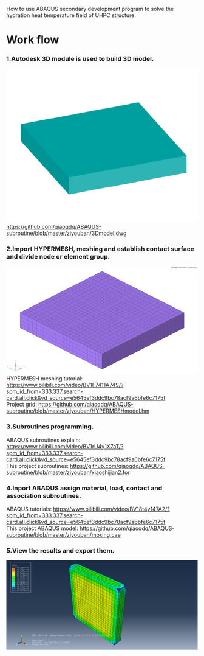 How to use ABAQUS secondary development program to solve the hydration heat temperature field of UHPC structure.
# Work flow
### 1.Autodesk 3D module is used to build 3D model. 
![3Dmodel](https://github.com/qiaoqdq/ABAQUS-subroutine/blob/master/ziyouban/1.jpg)  
  https://github.com/qiaoqdq/ABAQUS-subroutine/blob/master/ziyouban/3Dmodel.dwg  

### 2.Import HYPERMESH, meshing and establish contact surface and divide node or element group.         
![HYPERMESHmodel](https://github.com/qiaoqdq/ABAQUS-subroutine/blob/master/ziyouban/2.jpg)  
  HYPERMESH meshing tutorial:  https://www.bilibili.com/video/BV1F7411A74S/?spm_id_from=333.337.search-card.all.click&vd_source=e5645ef3ddc9bc78acf9a6bfe6c7175f  
  Project grid: https://github.com/qiaoqdq/ABAQUS-subroutine/blob/master/ziyouban/HYPERMESHmodel.hm  

### 3.Subroutines programming.  
  ABAQUS subroutines explain: https://www.bilibili.com/video/BV1rU4y1X7aT/?spm_id_from=333.337.search-card.all.click&vd_source=e5645ef3ddc9bc78acf9a6bfe6c7175f  
  This project subroutines: https://github.com/qiaoqdq/ABAQUS-subroutine/blob/master/ziyouban/xiaoshijian2.for  

### 4.Inport ABAQUS assign material, load, contact and association subroutines.  
  ABAQUS tutorials: https://www.bilibili.com/video/BV18t4y147A2/?spm_id_from=333.337.search-card.all.click&vd_source=e5645ef3ddc9bc78acf9a6bfe6c7175f  
  This project ABAQUS model: https://github.com/qiaoqdq/ABAQUS-subroutine/blob/master/ziyouban/moxing.cae  

### 5.View the results and export them.  
![Result](https://github.com/qiaoqdq/ABAQUS-subroutine/blob/master/ziyouban/3.png)

